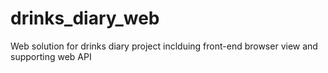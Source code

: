# drinks_diary_web
Web solution for drinks diary project inclduing front-end browser view and supporting web API
